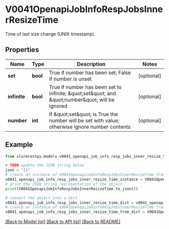 # V0041OpenapiJobInfoRespJobsInnerResizeTime

Time of last size change (UNIX timestamp)

## Properties

Name | Type | Description | Notes
------------ | ------------- | ------------- | -------------
**set** | **bool** | True if number has been set; False if number is unset | [optional]
**infinite** | **bool** | True if number has been set to infinite; \&quot;set\&quot; and \&quot;number\&quot; will be ignored | [optional]
**number** | **int** | If \&quot;set\&quot; is True the number will be set with value; otherwise ignore number contents | [optional]

## Example

```python
from slurmrestpy.models.v0041_openapi_job_info_resp_jobs_inner_resize_time import V0041OpenapiJobInfoRespJobsInnerResizeTime

# TODO update the JSON string below
json = "{}"
# create an instance of V0041OpenapiJobInfoRespJobsInnerResizeTime from a JSON string
v0041_openapi_job_info_resp_jobs_inner_resize_time_instance = V0041OpenapiJobInfoRespJobsInnerResizeTime.from_json(json)
# print the JSON string representation of the object
print(V0041OpenapiJobInfoRespJobsInnerResizeTime.to_json())

# convert the object into a dict
v0041_openapi_job_info_resp_jobs_inner_resize_time_dict = v0041_openapi_job_info_resp_jobs_inner_resize_time_instance.to_dict()
# create an instance of V0041OpenapiJobInfoRespJobsInnerResizeTime from a dict
v0041_openapi_job_info_resp_jobs_inner_resize_time_from_dict = V0041OpenapiJobInfoRespJobsInnerResizeTime.from_dict(v0041_openapi_job_info_resp_jobs_inner_resize_time_dict)
```
[[Back to Model list]](../README.md#documentation-for-models) [[Back to API list]](../README.md#documentation-for-api-endpoints) [[Back to README]](../README.md)


